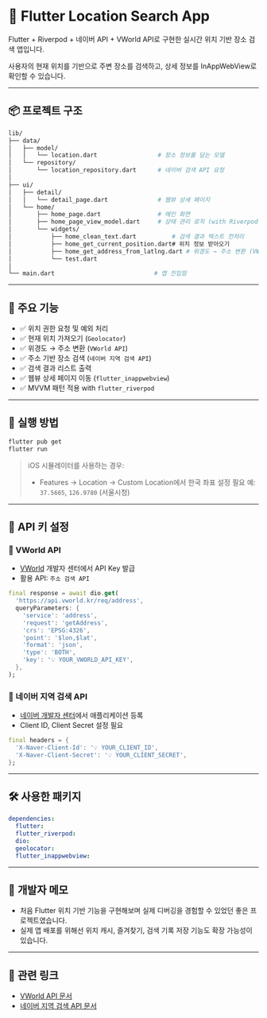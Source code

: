 # 📍 Flutter Location Search App

Flutter + Riverpod + 네이버 API + VWorld API로 구현한
실시간 위치 기반 장소 검색 앱입니다.

사용자의 현재 위치를 기반으로 주변 장소를 검색하고,
상세 정보를 InAppWebView로 확인할 수 있습니다.

---

## 📦 프로젝트 구조

```bash
lib/
├── data/
│   ├── model/
│   │   └── location.dart                 # 장소 정보를 담는 모델
│   └── repository/
│       └── location_repository.dart      # 네이버 검색 API 요청
│
├── ui/
│   ├── detail/
│   │   └── detail_page.dart              # 웹뷰 상세 페이지
│   └── home/
│       ├── home_page.dart                # 메인 화면
│       ├── home_page_view_model.dart     # 상태 관리 로직 (with Riverpod)
│       └── widgets/
│           ├── home_clean_text.dart          # 검색 결과 텍스트 전처리
│           ├── home_get_current_position.dart# 위치 정보 받아오기
│           ├── home_get_address_from_latlng.dart # 위경도 → 주소 변환 (VWorld)
│           └── test.dart
│
└── main.dart                            # 앱 진입점
```

---

## 🧩 주요 기능

- ✅ 위치 권한 요청 및 예외 처리
- ✅ 현재 위치 가져오기 (`Geolocator`)
- ✅ 위경도 → 주소 변환 (`VWorld API`)
- ✅ 주소 기반 장소 검색 (`네이버 지역 검색 API`)
- ✅ 검색 결과 리스트 출력
- ✅ 웹뷰 상세 페이지 이동 (`flutter_inappwebview`)
- ✅ MVVM 패턴 적용 with `flutter_riverpod`

---

## 🚀 실행 방법

```bash
flutter pub get
flutter run
```

> iOS 시뮬레이터를 사용하는 경우:
> - Features → Location → Custom Location에서 한국 좌표 설정 필요
>   예: `37.5665`, `126.9780` (서울시청)

---

## 🔑 API 키 설정

### 📌 VWorld API

- [VWorld](https://www.vworld.kr/dev/v4api.do) 개발자 센터에서 API Key 발급
- 활용 API: `주소 검색 API`

```dart
final response = await dio.get(
  'https://api.vworld.kr/req/address',
  queryParameters: {
    'service': 'address',
    'request': 'getAddress',
    'crs': 'EPSG:4326',
    'point': '$lon,$lat',
    'format': 'json',
    'type': 'BOTH',
    'key': '💡 YOUR_VWORLD_API_KEY',
  },
);
```

### 📌 네이버 지역 검색 API

- [네이버 개발자 센터](https://developers.naver.com/)에서 애플리케이션 등록
- Client ID, Client Secret 설정 필요

```dart
final headers = {
  'X-Naver-Client-Id': '💡 YOUR_CLIENT_ID',
  'X-Naver-Client-Secret': '💡 YOUR_CLIENT_SECRET',
};
```

---

## 🛠 사용한 패키지

```yaml
dependencies:
  flutter:
  flutter_riverpod:
  dio:
  geolocator:
  flutter_inappwebview:
```

---

## 👋 개발자 메모

- 처음 Flutter 위치 기반 기능을 구현해보며 실제 디버깅을 경험할 수 있었던 좋은 프로젝트였습니다.
- 실제 앱 배포를 위해선 위치 캐시, 즐겨찾기, 검색 기록 저장 기능도 확장 가능성이 있습니다.

---

## 🔗 관련 링크

- [VWorld API 문서](https://www.vworld.kr/dev/v4dv_address2d.do)
- [네이버 지역 검색 API 문서](https://developers.naver.com/docs/search/local/)
